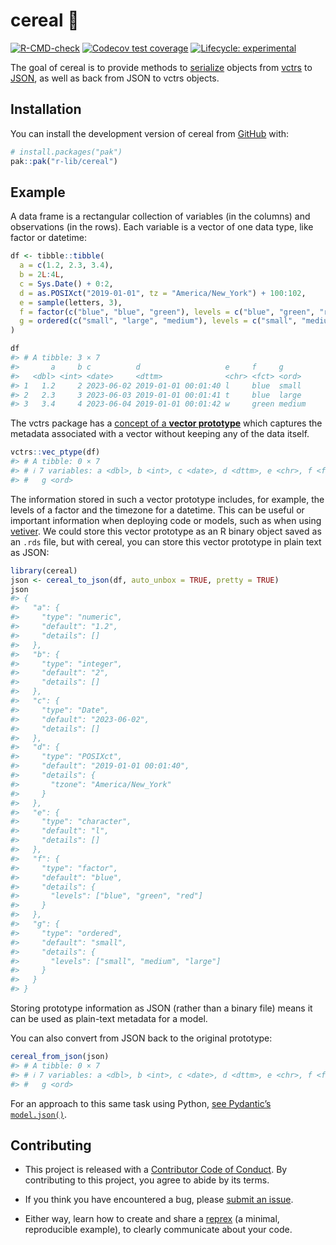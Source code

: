 
<!-- README.md is generated from README.Rmd. Please edit that file -->

# cereal 🥣

<!-- badges: start -->

[![R-CMD-check](https://github.com/r-lib/cereal/actions/workflows/R-CMD-check.yaml/badge.svg)](https://github.com/r-lib/cereal/actions/workflows/R-CMD-check.yaml)
[![Codecov test
coverage](https://codecov.io/gh/r-lib/cereal/branch/main/graph/badge.svg)](https://app.codecov.io/gh/r-lib/cereal?branch=main)
[![Lifecycle:
experimental](https://img.shields.io/badge/lifecycle-experimental-orange.svg)](https://lifecycle.r-lib.org/articles/stages.html#experimental)
<!-- badges: end -->

The goal of cereal is to provide methods to
[serialize](https://en.wikipedia.org/wiki/Serialization) objects from
[vctrs](https://vctrs.r-lib.org/) to
[JSON](https://en.wikipedia.org/wiki/JSON), as well as back from JSON to
vctrs objects.

## Installation

You can install the development version of cereal from
[GitHub](https://github.com/) with:

``` r
# install.packages("pak")
pak::pak("r-lib/cereal")
```

## Example

A data frame is a rectangular collection of variables (in the columns)
and observations (in the rows). Each variable is a vector of one data
type, like factor or datetime:

``` r
df <- tibble::tibble(
  a = c(1.2, 2.3, 3.4),
  b = 2L:4L,
  c = Sys.Date() + 0:2,
  d = as.POSIXct("2019-01-01", tz = "America/New_York") + 100:102,
  e = sample(letters, 3),
  f = factor(c("blue", "blue", "green"), levels = c("blue", "green", "red")),
  g = ordered(c("small", "large", "medium"), levels = c("small", "medium", "large"))
)

df
#> # A tibble: 3 × 7
#>       a     b c          d                   e     f     g     
#>   <dbl> <int> <date>     <dttm>              <chr> <fct> <ord> 
#> 1   1.2     2 2023-06-02 2019-01-01 00:01:40 l     blue  small 
#> 2   2.3     3 2023-06-03 2019-01-01 00:01:41 t     blue  large 
#> 3   3.4     4 2023-06-04 2019-01-01 00:01:42 w     green medium
```

The vctrs package has a [concept of a **vector
prototype**](https://vctrs.r-lib.org/articles/type-size.html) which
captures the metadata associated with a vector without keeping any of
the data itself.

``` r
vctrs::vec_ptype(df)
#> # A tibble: 0 × 7
#> # ℹ 7 variables: a <dbl>, b <int>, c <date>, d <dttm>, e <chr>, f <fct>,
#> #   g <ord>
```

The information stored in such a vector prototype includes, for example,
the levels of a factor and the timezone for a datetime. This can be
useful or important information when deploying code or models, such as
when using [vetiver](https://vetiver.rstudio.com/). We could store this
vector prototype as an R binary object saved as an `.rds` file, but with
cereal, you can store this vector prototype in plain text as JSON:

``` r
library(cereal)
json <- cereal_to_json(df, auto_unbox = TRUE, pretty = TRUE)
json
#> {
#>   "a": {
#>     "type": "numeric",
#>     "default": "1.2",
#>     "details": []
#>   },
#>   "b": {
#>     "type": "integer",
#>     "default": "2",
#>     "details": []
#>   },
#>   "c": {
#>     "type": "Date",
#>     "default": "2023-06-02",
#>     "details": []
#>   },
#>   "d": {
#>     "type": "POSIXct",
#>     "default": "2019-01-01 00:01:40",
#>     "details": {
#>       "tzone": "America/New_York"
#>     }
#>   },
#>   "e": {
#>     "type": "character",
#>     "default": "l",
#>     "details": []
#>   },
#>   "f": {
#>     "type": "factor",
#>     "default": "blue",
#>     "details": {
#>       "levels": ["blue", "green", "red"]
#>     }
#>   },
#>   "g": {
#>     "type": "ordered",
#>     "default": "small",
#>     "details": {
#>       "levels": ["small", "medium", "large"]
#>     }
#>   }
#> }
```

Storing prototype information as JSON (rather than a binary file) means
it can be used as plain-text metadata for a model.

You can also convert from JSON back to the original prototype:

``` r
cereal_from_json(json)
#> # A tibble: 0 × 7
#> # ℹ 7 variables: a <dbl>, b <int>, c <date>, d <dttm>, e <chr>, f <fct>,
#> #   g <ord>
```

For an approach to this same task using Python, [see Pydantic’s
`model.json()`](https://docs.pydantic.dev/latest/usage/exporting_models/#modeljson).

## Contributing

- This project is released with a [Contributor Code of
  Conduct](https://www.contributor-covenant.org/version/2/1/CODE_OF_CONDUCT.html).
  By contributing to this project, you agree to abide by its terms.

- If you think you have encountered a bug, please [submit an
  issue](https://github.com/r-lib/cereal/issues).

- Either way, learn how to create and share a
  [reprex](https://reprex.tidyverse.org/articles/articles/learn-reprex.html)
  (a minimal, reproducible example), to clearly communicate about your
  code.

